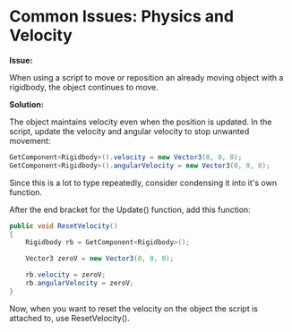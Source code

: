 # Common Issues: Physics and Velocity

**Issue:**

When using a script to move or reposition an already moving object with a rigidbody, the object continues to move.

**Solution:**

The object maintains velocity even when the position is updated. In the script, update the velocity and angular velocity to stop unwanted movement:

```csharp
GetComponent<Rigidbody>().velocity = new Vector3(0, 0, 0);
GetComponent<Rigidbody>().angularVelocity = new Vector3(0, 0, 0);
```

Since this is a lot to type repeatedly, consider condensing it into it's own function.

After the end bracket for the Update\(\) function, add this function:

```csharp
public void ResetVelocity()
{
    Rigidbody rb = GetComponent<Rigidbody>();

    Vector3 zeroV = new Vector3(0, 0, 0);

    rb.velocity = zeroV;
    rb.angularVelocity = zeroV;
}
```

Now, when you want to reset the velocity on the object the script is attached to, use ResetVelocity\(\).

